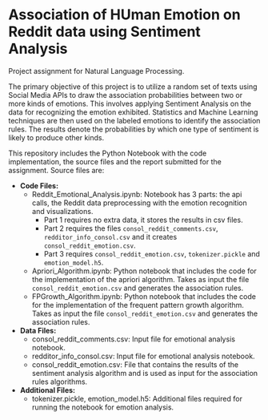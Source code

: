 # Association of HUman Emotion on Reddit data using Sentiment Analysis
Project assignment for Natural Language Processing.

The primary objective of this project is to utilize a random set of texts using Social Media APIs to draw the association probabilities between two or more kinds of emotions. This involves applying Sentiment Analysis on the data for recognizing the emotion exhibited. Statistics and Machine Learning techniques are then used on the labeled emotions to identify the association rules. The results denote the probabilities by which one type of sentiment is likely to produce other kinds.

This repository includes the Python Notebook with the code implementation, the source files and the report submitted for the assignment. Source files are:
- **Code Files:**
  -	Reddit_Emotional_Analysis.ipynb: Notebook has 3 parts: the api calls, the Reddit data preprocessing with the emotion recognition and visualizations.
    - Part 1 requires no extra data, it stores the results in csv files.
    - Part 2 requires the files `consol_reddit_comments.csv`, `redditor_info_consol.csv` and it creates `consol_reddit_emotion.csv`.
    - Part 3 requires `consol_reddit_emotion.csv`, `tokenizer.pickle` and `emotion_model.h5`.
  -	Apriori_Algorithm.ipynb: Python notebook that includes the code for the implementation of the apriori algorithm. Takes as input the file `consol_reddit_emotion.csv` and generates the association rules.
  -	FPGrowth_Algorithm.ipynb: Python notebook that includes the code for the implementation of the frequent pattern growth algorithm. Takes as input the file `consol_reddit_emotion.csv` and generates the association rules.
- **Data Files:**
  -	consol_reddit_comments.csv: Input file for emotional analysis notebook.
  -	redditor_info_consol.csv: Input file for emotional analysis notebook.
  -	consol_reddit_emotion.csv: File that contains the results of the sentiment analysis algorithm and is used as input for the association rules algorithms.
- **Additional Files:**
  -	tokenizer.pickle, emotion_model.h5: Additional files required for running the notebook for emotion analysis.

